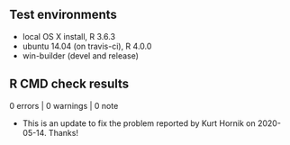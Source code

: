 ## Test environments
* local OS X install, R 3.6.3
* ubuntu 14.04 (on travis-ci), R 4.0.0
* win-builder (devel and release)

## R CMD check results

0 errors | 0 warnings | 0 note

* This is an update to fix the problem reported by Kurt Hornik on 2020-05-14.
Thanks!
